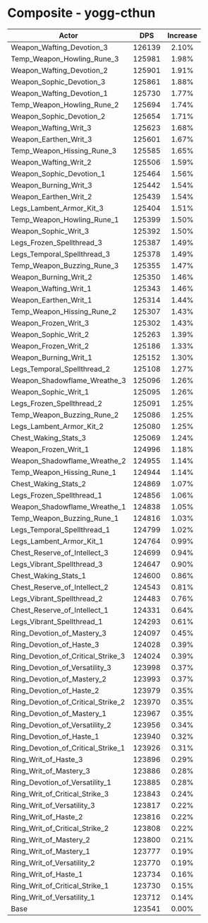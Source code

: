 # Composite - yogg-cthun
| Actor | DPS | Increase |
|---|:---:|:---:|
|Weapon_Wafting_Devotion_3|126139|2.10%|
|Temp_Weapon_Howling_Rune_3|125981|1.98%|
|Weapon_Wafting_Devotion_2|125901|1.91%|
|Weapon_Sophic_Devotion_3|125861|1.88%|
|Weapon_Wafting_Devotion_1|125730|1.77%|
|Temp_Weapon_Howling_Rune_2|125694|1.74%|
|Weapon_Sophic_Devotion_2|125654|1.71%|
|Weapon_Wafting_Writ_3|125623|1.68%|
|Weapon_Earthen_Writ_3|125601|1.67%|
|Temp_Weapon_Hissing_Rune_3|125585|1.65%|
|Weapon_Wafting_Writ_2|125506|1.59%|
|Weapon_Sophic_Devotion_1|125464|1.56%|
|Weapon_Burning_Writ_3|125442|1.54%|
|Weapon_Earthen_Writ_2|125439|1.54%|
|Legs_Lambent_Armor_Kit_3|125404|1.51%|
|Temp_Weapon_Howling_Rune_1|125399|1.50%|
|Weapon_Sophic_Writ_3|125392|1.50%|
|Legs_Frozen_Spellthread_3|125387|1.49%|
|Legs_Temporal_Spellthread_3|125378|1.49%|
|Temp_Weapon_Buzzing_Rune_3|125355|1.47%|
|Weapon_Burning_Writ_2|125350|1.46%|
|Weapon_Wafting_Writ_1|125343|1.46%|
|Weapon_Earthen_Writ_1|125314|1.44%|
|Temp_Weapon_Hissing_Rune_2|125307|1.43%|
|Weapon_Frozen_Writ_3|125302|1.43%|
|Weapon_Sophic_Writ_2|125263|1.39%|
|Weapon_Frozen_Writ_2|125186|1.33%|
|Weapon_Burning_Writ_1|125152|1.30%|
|Legs_Temporal_Spellthread_2|125108|1.27%|
|Weapon_Shadowflame_Wreathe_3|125096|1.26%|
|Weapon_Sophic_Writ_1|125095|1.26%|
|Legs_Frozen_Spellthread_2|125091|1.25%|
|Temp_Weapon_Buzzing_Rune_2|125086|1.25%|
|Legs_Lambent_Armor_Kit_2|125080|1.25%|
|Chest_Waking_Stats_3|125069|1.24%|
|Weapon_Frozen_Writ_1|124996|1.18%|
|Weapon_Shadowflame_Wreathe_2|124955|1.14%|
|Temp_Weapon_Hissing_Rune_1|124944|1.14%|
|Chest_Waking_Stats_2|124869|1.07%|
|Legs_Frozen_Spellthread_1|124856|1.06%|
|Weapon_Shadowflame_Wreathe_1|124838|1.05%|
|Temp_Weapon_Buzzing_Rune_1|124816|1.03%|
|Legs_Temporal_Spellthread_1|124799|1.02%|
|Legs_Lambent_Armor_Kit_1|124764|0.99%|
|Chest_Reserve_of_Intellect_3|124699|0.94%|
|Legs_Vibrant_Spellthread_3|124647|0.90%|
|Chest_Waking_Stats_1|124600|0.86%|
|Chest_Reserve_of_Intellect_2|124543|0.81%|
|Legs_Vibrant_Spellthread_2|124483|0.76%|
|Chest_Reserve_of_Intellect_1|124331|0.64%|
|Legs_Vibrant_Spellthread_1|124293|0.61%|
|Ring_Devotion_of_Mastery_3|124097|0.45%|
|Ring_Devotion_of_Haste_3|124028|0.39%|
|Ring_Devotion_of_Critical_Strike_3|124024|0.39%|
|Ring_Devotion_of_Versatility_3|123998|0.37%|
|Ring_Devotion_of_Mastery_2|123993|0.37%|
|Ring_Devotion_of_Haste_2|123979|0.35%|
|Ring_Devotion_of_Critical_Strike_2|123970|0.35%|
|Ring_Devotion_of_Mastery_1|123967|0.35%|
|Ring_Devotion_of_Versatility_2|123956|0.34%|
|Ring_Devotion_of_Haste_1|123940|0.32%|
|Ring_Devotion_of_Critical_Strike_1|123926|0.31%|
|Ring_Writ_of_Haste_3|123896|0.29%|
|Ring_Writ_of_Mastery_3|123886|0.28%|
|Ring_Devotion_of_Versatility_1|123885|0.28%|
|Ring_Writ_of_Critical_Strike_3|123843|0.24%|
|Ring_Writ_of_Versatility_3|123817|0.22%|
|Ring_Writ_of_Haste_2|123816|0.22%|
|Ring_Writ_of_Critical_Strike_2|123808|0.22%|
|Ring_Writ_of_Mastery_2|123800|0.21%|
|Ring_Writ_of_Mastery_1|123777|0.19%|
|Ring_Writ_of_Versatility_2|123770|0.19%|
|Ring_Writ_of_Haste_1|123734|0.16%|
|Ring_Writ_of_Critical_Strike_1|123730|0.15%|
|Ring_Writ_of_Versatility_1|123712|0.14%|
|Base|123541|0.00%|
